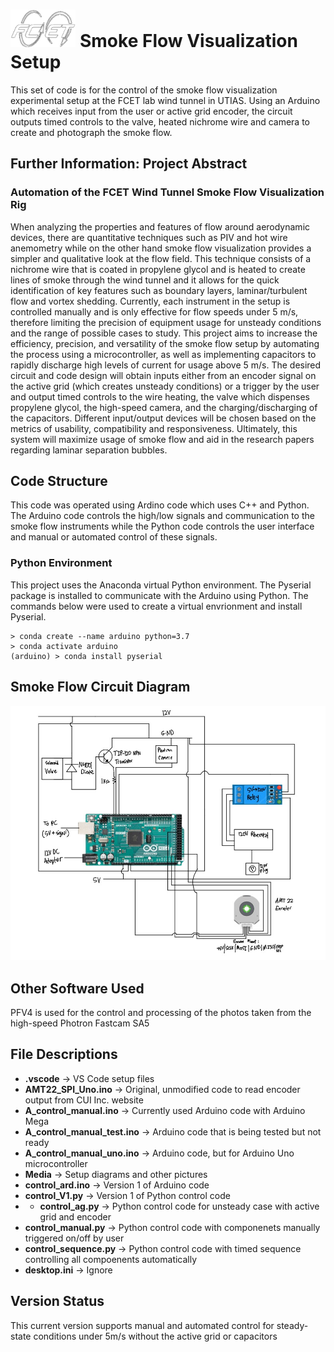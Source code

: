 # <img src= "Media/FCET_Logo.png" height = "60"> Smoke Flow Visualization Setup
This set of code is for the control of the smoke flow visualization experimental setup at the FCET lab wind tunnel in UTIAS. 
Using an Arduino which receives input from the user or active grid encoder, the circuit outputs timed controls to the valve, heated nichrome wire and camera to create and photograph the smoke flow.

## Further Information: Project Abstract
### Automation of the FCET Wind Tunnel Smoke Flow Visualization Rig
When analyzing the properties and features of flow around aerodynamic devices, there are quantitative techniques such as PIV and hot wire anemometry while on the other hand smoke flow visualization provides a simpler and qualitative look at the flow field. This technique consists of a nichrome wire that is coated in propylene glycol and is heated to create lines of smoke through the wind tunnel and it allows for the quick identification of key features such as boundary layers, laminar/turbulent flow and vortex shedding. Currently, each instrument in the setup is controlled manually and is only effective for flow speeds under 5 m/s, therefore limiting the precision of equipment usage for unsteady conditions and the range of possible cases to study. This project aims to increase the efficiency, precision, and versatility of the smoke flow setup by automating the process using a microcontroller, as well as implementing capacitors to rapidly discharge high levels of current for usage above 5 m/s. The desired circuit and code design will obtain inputs either from an encoder signal on the active grid (which creates unsteady conditions) or a trigger by the user and output timed controls to the wire heating, the valve which dispenses propylene glycol, the high-speed camera, and the charging/discharging of the capacitors. Different input/output devices will be chosen based on the metrics of usability, compatibility and responsiveness. Ultimately, this system will maximize usage of smoke flow and aid in the research papers regarding laminar separation bubbles.

## Code Structure
This code was operated using Ardino code which uses C++ and Python. The Arduino code controls the high/low signals and communication to the smoke flow instruments while the Python code controls the user interface and manual or automated control of these signals.

### Python Environment
This project uses the Anaconda virtual Python environment. The Pyserial package is installed to communicate with the Arduino using Python. The commands below were used to create a virtual envrionment and install Pyserial.
```
> conda create --name arduino python=3.7
> conda activate arduino
(arduino) > conda install pyserial
```
## Smoke Flow Circuit Diagram
<img src= "Media/SmokeFlowCircuit.jpg">

## Other Software Used
PFV4 is used for the control and processing of the photos taken from the high-speed Photron Fastcam SA5

## File Descriptions
* **.vscode** -> VS Code setup files
* **AMT22_SPI_Uno.ino** -> Original, unmodified code to read encoder output from CUI Inc. website
* **A_control_manual.ino** -> Currently used Arduino code with Arduino Mega
* **A_control_manual_test.ino** -> Arduino code that is being tested but not ready
* **A_control_manual_uno.ino** -> Arduino code, but for Arduino Uno microcontroller
* **Media** -> Setup diagrams and other pictures
* **control_ard.ino** -> Version 1 of Arduino code
* **control_V1.py** -> Version 1 of Python control code
* * **control_ag.py** -> Python control code for unsteady case with active grid and encoder
* **control_manual.py** -> Python control code with componenets manually triggered on/off by user
* **control_sequence.py** -> Python control code with timed sequence controlling all compoenents automatically
* **desktop.ini** -> Ignore


## Version Status
This current version supports manual and automated control for steady-state conditions under 5m/s without the active grid or capacitors
